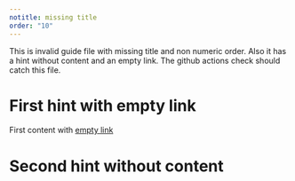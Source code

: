```yaml
---
notitle: missing title
order: "10"
---
```


This is invalid guide file with missing title and non numeric order. Also it has a hint without content and an empty link.
The github actions check should catch this file.

# First hint with empty link
First content with [empty link]()

# Second hint without content
